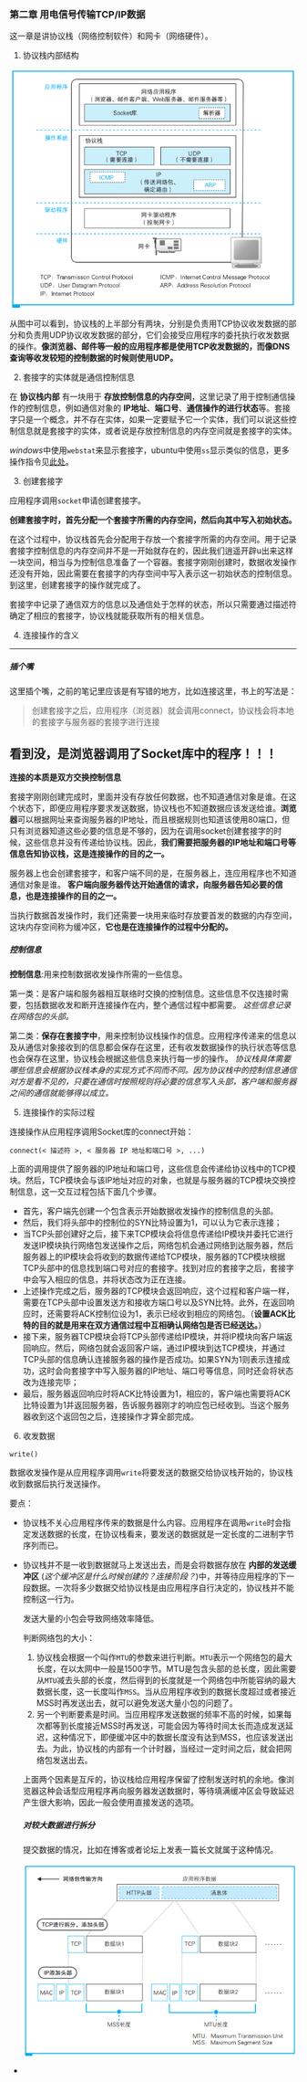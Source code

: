### 第二章 用电信号传输TCP/IP数据

这一章是讲协议栈（网络控制软件）和网卡（网络硬件）。

1. 协议栈内部结构

![协议栈内部结构](./images/协议栈内部结构.png)

从图中可以看到，协议栈的上半部分有两块，分别是负责用TCP协议收发数据的部分和负责用UDP协议收发数据的部分，它们会接受应用程序的委托执行收发数据的操作。**像浏览器、邮件等一般的应用程序都是使用TCP收发数据的，而像DNS查询等收发较短的控制数据的时候则使用UDP。**

2. 套接字的实体就是通信控制信息

在 **协议栈内部** 有一块用于 **存放控制信息的内存空间**，这里记录了用于控制通信操作的控制信息，例如通信对象的 **IP地址**、**端口号**、**通信操作的进行状态**等。套接字只是一个概念，并不存在实体，如果一定要赋予它一个实体，我们可以说这些控制信息就是套接字的实体，或者说是存放控制信息的内存空间就是套接字的实体。

*windows*中使用`webstat`来显示套接字，ubuntu中使用`ss`显示类似的信息，更多操作指令见[此处](https://blog.csdn.net/zeweig/article/details/51760624)。

3. 创建套接字

应用程序调用`socket`申请创建套接字。

**创建套接字时，首先分配一个套接字所需的内存空间，然后向其中写入初始状态。**

在这个过程中，协议栈首先会分配用于存放一个套接字所需的内存空间。用于记录套接字控制信息的内存空间并不是一开始就存在的，因此我们逍遥开辟u出来这样一块空间，相当与为控制信息准备了一个容器。套接字刚刚创建时，数据收发操作还没有开始，因此需要在套接字的内存空间中写入表示这一初始状态的控制信息。到这里，创建套接字的操作就完成了。

套接字中记录了通信双方的信息以及通信处于怎样的状态，所以只需要通过描述符确定了相应的套接字，协议栈就能获取所有的相关信息。

4. 连接操作的含义

---
##### 插个嘴

这里插个嘴，之前的笔记里应该是有写错的地方，比如连接这里，书上的写法是：

>创建套接字之后，应用程序（浏览器）就会调用connect，协议栈会将本地的套接字与服务器的套接字进行连接

看到没，是浏览器调用了Socket库中的程序！！！
---

**连接的本质是双方交换控制信息**

套接字刚刚创建完成时，里面并没有存放任何数据，也不知道通信对象是谁。在这个状态下，即便应用程序要求发送数据，协议栈也不知道数据应该发送给谁。**浏览器**可以根据网址来查询服务器的IP地址，而且根据规则也知道该使用80端口，但只有浏览器知道这些必要的信息是不够的，因为在调用socket创建套接字的时候，这些信息并没有传递给协议栈。因此，**我们需要把服务器的IP地址和端口号等信息告知协议栈，这是连接操作的目的之一。**

服务器上也会创建套接字，和客户端不同的是，在服务器上，连应用程序也不知道通信对象是谁。 **客户端向服务器传达开始通信的请求，向服务器告知必要的信息，也是连接操作的目的之一。**

当执行数据首发操作时，我们还需要一块用来临时存放要首发的数据的内存空间，这块内存空间称为缓冲区，**它也是在连接操作的过程中分配的。**

##### 控制信息

**控制信息**:用来控制数据收发操作所需的一些信息。

第一类：是客户端和服务器相互联络时交换的控制信息。这些信息不仅连接时需要，包括数据收发和断开连接操作在内，整个通信过程中都需要。 *这些信息记录在网络包的头部。*

第二类：**保存在套接字中**，用来控制协议栈操作的信息。应用程序传递来的信息以及从通信对象接收到的信息都会保存在这里，还有收发数据操作的执行状态等信息也会保存在这里，协议栈会根据这些信息来执行每一步的操作。 *协议栈具体需要哪些信息会根据协议栈本身的实现方式不同而不同。因为协议栈中的控制信息通信对方是看不见的，只要在通信时按照规则将必要的信息写入头部，客户端和服务器之间的通信就能够得以成立。*

5. 连接操作的实际过程

连接操作从应用程序调用Socket库的connect开始：

```
connect(< 描述符 >, < 服务器 IP 地址和端口号 >, ...)
```

上面的调用提供了服务器的IP地址和端口号，这些信息会传递给协议栈中的TCP模块。然后，TCP模块会与该IP地址对应的对象，也就是与服务器的TCP模块交换控制信息，这一交互过程包括下面几个步骤。

- 首先，客户端先创建一个包含表示开始数据收发操作的控制信息的头部。
- 然后，我们将头部中的控制位的SYN比特设置为1，可以认为它表示连接；
- 当TCP头部创建好之后，接下来TCP模块会将信息传递给IP模块并委托它进行发送IP模块执行网络包发送操作之后，网络包机会通过网络到达服务器，然后服务器上的IP模块会将收到的数据传递给TCP模块，服务器的TCP模块根据TCP头部中的信息找到端口号对应的套接字。找到对应的套接字之后，套接字中会写入相应的信息，并将状态改为正在连接。
- 上述操作完成之后，服务器的TCP模块会返回响应，这个过程和客户端一样，需要在TCP头部中设置发送方和接收方端口号以及SYN比特。此外，在返回响应时，还需要将ACK控制位设为1，表示已经收到相应的网络包。（**设置ACK比特的目的就是用来在双方通信过程中互相确认网络包是否已经送达。**）
- 接下来，服务器TCP模块会将TCP头部传递给IP模块，并将IP模块向客户端返回响应。然后，网络包就会返回客户端，通过IP模块到达TCP模块，并通过TCP头部的信息确认连接服务器的操作是否成功。如果SYN为1则表示连接成功，这时会向套接字中写入服务器的IP地址、端口号等信息，同时还会将状态改为连接完毕；
- 最后，服务器返回响应时将ACK比特设置为1，相应的，客户端也需要将ACK比特设置为1并返回服务器，告诉服务器刚才的响应包已经收到。当这个服务器收到这个返回包之后，连接操作才算全部完成。

6. 收发数据

```
write()
```

数据收发操作是从应用程序调用`write`将要发送的数据交给协议栈开始的，协议栈收到数据后执行发送操作。

要点：

- 协议栈不关心应用程序传来的数据是什么内容。应用程序在调用`write`时会指定发送数据的长度，在协议栈看来，要发送的数据就是一定长度的二进制字节序列而已。
- 协议栈并不是一收到数据就马上发送出去，而是会将数据存放在 **内部的发送缓冲区** (*这个缓冲区是什么时候创建的？连接阶段？*)中，并等待应用程序的下一段数据。一次将多少数据交给协议栈是由应用程序自行决定的，协议栈并不能控制这一行为。

    发送大量的小包会导致网络效率降低。

    判断网络包的大小：

    1. 协议栈会根据一个叫作`MTU`的参数来进行判断。`MTU`表示一个网络包的最大长度，在以太网中一般是1500字节。MTU是包含头部的总长度，因此需要从`MTU`减去头部的长度，然后得到的长度就是一个网络包中所能容纳的最大数据长度，这一长度叫作`MSS`。当从应用程序收到的数据长度超过或者接近MSS时再发送出去，就可以避免发送大量小包的问题了。
    2. 另一个判断要素是时间。当应用程序发送数据的频率不高的时候，如果每次都等到长度接近MSS时再发送，可能会因为等待时间太长而造成发送延迟，这种情况下，即便缓冲区中的数据长度没有达到MSS，也应该发送出去。为此，协议栈的内部有一个计时器，当经过一定时间之后，就会把网络包发送出去。

    上面两个因素是互斥的，协议栈给应用程序保留了控制发送时机的余地。像浏览器这种会话型应用程序再向服务器发送数据时，等待填满缓冲区会导致延迟产生很大影响，因此一般会使用直接发送的选项。

    ##### 对较大数据进行拆分

    提交数据的情况，比如在博客或者论坛上发表一篇长文就属于这种情况。


    ![TCP拆分包](./images/TCP拆分包.PNG)




- 
